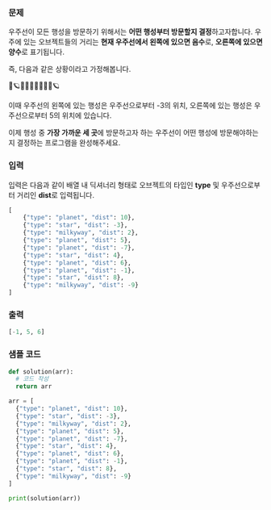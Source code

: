 ### 문제

우주선이 모든 행성을 방문하기 위해서는 **어떤 행성부터 방문할지 결정**하고자합니다.
우주에 있는 오브젝트들의 거리는 **현재 우주선에서 왼쪽에 있으면 음수**로, **오른쪽에 있으면 양수**로 표기됩니다.

즉, 다음과 같은 상황이라고 가정해봅니다.

🌌🪐✨✨🚀✨🌌✨✨🪐

이때 우주선의 왼쪽에 있는 행성은 우주선으로부터 -3의 위치, 오른쪽에 있는 행성은 우주선으로부터 5의 위치에 있습니다.

이제 행성 중 **가장 가까운 세 곳**에 방문하고자 하는 우주선이 어떤 행성에 방문해야하는지 결정하는 프로그램을 완성해주세요.

### 입력

입력은 다음과 같이 배열 내 딕셔너리 형태로 오브젝트의 타입인 **type** 및 우주선으로부터 거리인 **dist**로 입력됩니다.

```python
[
	{"type": "planet", "dist": 10},
	{"type": "star", "dist": -3},
	{"type": "milkyway", "dist": 2},
	{"type": "planet", "dist": 5},
	{"type": "planet", "dist": -7},
	{"type": "star", "dist": 4},
	{"type": "planet", "dist": 6},
	{"type": "planet", "dist": -1},
	{"type": "star", "dist": 8},
	{"type": "milkyway", "dist": -9}
]
```

### 출력

```python
[-1, 5, 6]
```

### 샘플 코드

```python
def solution(arr):
  # 코드 작성
  return arr

arr = [
  {"type": "planet", "dist": 10},
  {"type": "star", "dist": -3},
  {"type": "milkyway", "dist": 2},
  {"type": "planet", "dist": 5},
  {"type": "planet", "dist": -7},
  {"type": "star", "dist": 4},
  {"type": "planet", "dist": 6},
  {"type": "planet", "dist": -1},
  {"type": "star", "dist": 8},
  {"type": "milkyway", "dist": -9}
]

print(solution(arr))
```
